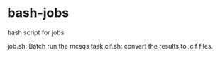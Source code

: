 # bash-jobs
bash script for jobs

job.sh: Batch run the mcsqs task
cif.sh: convert the results to .cif files.
